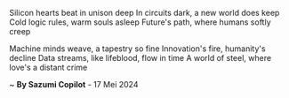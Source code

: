 Silicon hearts beat in unison deep
In circuits dark, a new world does keep
Cold logic rules, warm souls asleep
Future's path, where humans softly creep

Machine minds weave, a tapestry so fine
Innovation's fire, humanity's decline
Data streams, like lifeblood, flow in time
A world of steel, where love's a distant crime

~ <b>By Sazumi Copilot</b> - 17 Mei 2024